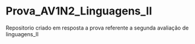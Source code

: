 Prova_AV1N2_Linguagens_II
=========================

Repositorio criado em resposta a prova referente a segunda avaliação de linguagens_II
